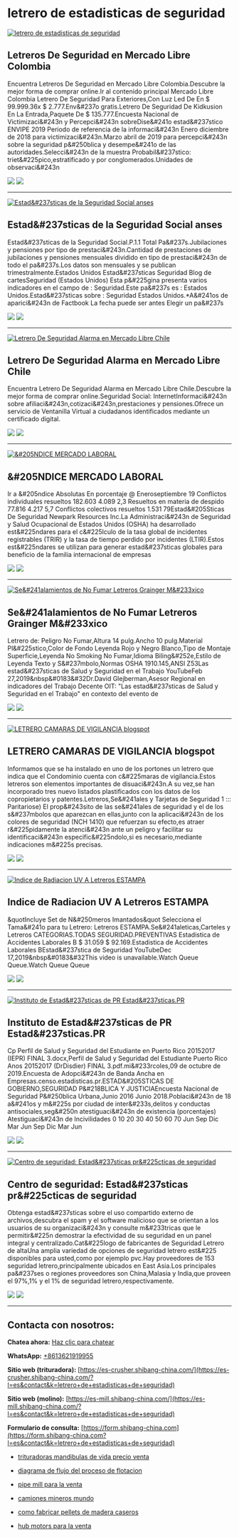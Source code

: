# letrero de estadisticas de seguridad

<a href="https://swt.shibang-china.com/?l=es&img&k=letrero+de+estadisticas+de+seguridad" target="_blank">![letrero de estadisticas de seguridad](http://static.shibang-china.com/all-800x300/1274.jpg)</a>

## Letreros De Seguridad en Mercado Libre Colombia
Encuentra Letreros De Seguridad en Mercado Libre Colombia.Descubre la mejor forma de comprar online.Ir al contenido principal Mercado Libre Colombia Letrero De Seguridad Para Exteriores,Con Luz Led De En $ 99.999.36x $ 2.777.Env&#237o gratis.Letrero De Seguridad De Kidkusion En La Entrada,Paquete De $ 135.777.Encuesta Nacional de Victimizaci&#243n y Percepci&#243n sobreDise&#241o estad&#237stico ENVIPE 2019 Periodo de referencia de la informaci&#243n Enero diciembre de 2018 para victimizaci&#243n.Marzo abril de 2019 para percepci&#243n sobre la seguridad p&#250blica y desempe&#241o de las autoridades.Selecci&#243n de la muestra Probabil&#237stico: triet&#225pico,estratificado y por conglomerados.Unidades de observaci&#243n


<a href="https://whatsapp.shibangsoft.com/WhatsApp.php" target="_blank" title="WhatsApp">![](http://static.shibang-china.com/icon/whatsapp.png)</a> <a href="https://swt.shibang-china.com/?l=es&icon&k=letrero+de+estadisticas+de+seguridad" target="_blank">![](http://static.shibang-china.com/icon/chat-es.png)</a>

---

<a href="https://swt.shibang-china.com/?l=es&img&k=letrero+de+estadisticas+de+seguridad" target="_blank">![Estad&#237sticas de la Seguridad Social anses](http://static.shibang-china.com/all-800x300/1282.jpg)</a>

## Estad&#237sticas de la Seguridad Social anses
Estad&#237sticas de la Seguridad Social.P.1.1 Total Pa&#237s.Jubilaciones y pensiones por tipo de prestaci&#243n.Cantidad de prestaciones de jubilaciones y pensiones mensuales dividido en tipo de prestaci&#243n de todo el pa&#237s.Los datos son mensuales y se publican trimestralmente.Estados Unidos Estad&#237sticas Seguridad Blog de cartesSeguridad (Estados Unidos) Esta p&#225gina presenta varios indicadores en el campo de : Seguridad.Este pa&#237s es : Estados Unidos.Estad&#237sticas sobre : Seguridad Estados Unidos.*A&#241os de aparici&#243n de Factbook La fecha puede ser antes Elegir un pa&#237s


<a href="https://whatsapp.shibangsoft.com/WhatsApp.php" target="_blank" title="WhatsApp">![](http://static.shibang-china.com/icon/whatsapp.png)</a> <a href="https://swt.shibang-china.com/?l=es&icon&k=letrero+de+estadisticas+de+seguridad" target="_blank">![](http://static.shibang-china.com/icon/chat-es.png)</a>

---

<a href="https://swt.shibang-china.com/?l=es&img&k=letrero+de+estadisticas+de+seguridad" target="_blank">![Letrero De Seguridad Alarma en Mercado Libre Chile](http://static.shibang-china.com/all-800x300/1013.jpg)</a>

## Letrero De Seguridad Alarma en Mercado Libre Chile
Encuentra Letrero De Seguridad Alarma en Mercado Libre Chile.Descubre la mejor forma de comprar online.Seguridad Social: InternetInformaci&#243n sobre afiliaci&#243n,cotizaci&#243n,prestaciones y pensiones.Ofrece un servicio de Ventanilla Virtual a ciudadanos identificados mediante un certificado digital.


<a href="https://whatsapp.shibangsoft.com/WhatsApp.php" target="_blank" title="WhatsApp">![](http://static.shibang-china.com/icon/whatsapp.png)</a> <a href="https://swt.shibang-china.com/?l=es&icon&k=letrero+de+estadisticas+de+seguridad" target="_blank">![](http://static.shibang-china.com/icon/chat-es.png)</a>

---

<a href="https://swt.shibang-china.com/?l=es&img&k=letrero+de+estadisticas+de+seguridad" target="_blank">![&#205NDICE MERCADO LABORAL](http://static.shibang-china.com/all-800x300/77.jpg)</a>

## &#205NDICE MERCADO LABORAL
Ir a &#205ndice Absolutas En porcentaje @ Eneroseptiembre 19 Conflictos individuales resueltos 182.603 4.089 2,3 Resueltos en materia de despido 77.816 4.217 5,7 Conflictos colectivos resueltos 1.531 79Estad&#205Sticas De Seguridad Newpark Resources Inc.La Administraci&#243n de Seguridad y Salud Ocupacional de Estados Unidos (OSHA) ha desarrollado est&#225ndares para el c&#225lculo de la tasa global de incidentes registrables (TRIR) y la tasa de tiempo perdido por incidentes (LTIR).Estos est&#225ndares se utilizan para generar estad&#237sticas globales para beneficio de la familia internacional de empresas


<a href="https://whatsapp.shibangsoft.com/WhatsApp.php" target="_blank" title="WhatsApp">![](http://static.shibang-china.com/icon/whatsapp.png)</a> <a href="https://swt.shibang-china.com/?l=es&icon&k=letrero+de+estadisticas+de+seguridad" target="_blank">![](http://static.shibang-china.com/icon/chat-es.png)</a>

---

<a href="https://swt.shibang-china.com/?l=es&img&k=letrero+de+estadisticas+de+seguridad" target="_blank">![Se&#241alamientos de No Fumar Letreros Grainger M&#233xico](http://static.shibang-china.com/all-800x300/819.jpg)</a>

## Se&#241alamientos de No Fumar Letreros Grainger M&#233xico
Letrero de: Peligro No Fumar,Altura 14 pulg.Ancho 10 pulg.Material Pl&#225stico,Color de Fondo Leyenda Rojo y Negro Blanco,Tipo de Montaje Superficie,Leyenda No Smoking No Fumar,Idioma Biling&#252e,Estilo de Leyenda Texto y S&#237mbolo,Normas OSHA 1910.145,ANSI Z53Las estad&#237sticas de Salud y Seguridad en el Trabajo YouTubeFeb 27,2019&nbsp&#0183&#32Dr.David Glejberman,Asesor Regional en indicadores del Trabajo Decente OIT: "Las estad&#237sticas de Salud y Seguridad en el Trabajo" en contexto del evento de


<a href="https://whatsapp.shibangsoft.com/WhatsApp.php" target="_blank" title="WhatsApp">![](http://static.shibang-china.com/icon/whatsapp.png)</a> <a href="https://swt.shibang-china.com/?l=es&icon&k=letrero+de+estadisticas+de+seguridad" target="_blank">![](http://static.shibang-china.com/icon/chat-es.png)</a>

---

<a href="https://swt.shibang-china.com/?l=es&img&k=letrero+de+estadisticas+de+seguridad" target="_blank">![LETRERO CAMARAS DE VIGILANCIA blogspot](http://static.shibang-china.com/all-800x300/564.jpg)</a>

## LETRERO CAMARAS DE VIGILANCIA blogspot
Informamos que se ha instalado en uno de los portones un letrero que indica que el Condominio cuenta con c&#225maras de vigilancia.Estos letreros son elementos importantes de disuaci&#243n.A su vez,se han incorporado tres nuevo listados plastificados con los datos de los copropietarios y patentes.Letreros,Se&#241ales y Tarjetas de Seguridad 1 ::: Paritariose) El prop&#243sito de las se&#241ales de seguridad y el de los s&#237mbolos que aparezcan en ellas,junto con la aplicaci&#243n de los colores de seguridad (NCH 1410) que refuerzan su efecto,es atraer r&#225pidamente la atenci&#243n ante un peligro y facilitar su identificaci&#243n especific&#225ndolo,si es necesario,mediante indicaciones m&#225s precisas.


<a href="https://whatsapp.shibangsoft.com/WhatsApp.php" target="_blank" title="WhatsApp">![](http://static.shibang-china.com/icon/whatsapp.png)</a> <a href="https://swt.shibang-china.com/?l=es&icon&k=letrero+de+estadisticas+de+seguridad" target="_blank">![](http://static.shibang-china.com/icon/chat-es.png)</a>

---

<a href="https://swt.shibang-china.com/?l=es&img&k=letrero+de+estadisticas+de+seguridad" target="_blank">![Indice de Radiacion UV A Letreros ESTAMPA](http://static.shibang-china.com/all-800x300/324.jpg)</a>

## Indice de Radiacion UV A Letreros ESTAMPA
&quotIncluye Set de N&#250meros Imantados&quot Selecciona el Tama&#241o para tu Letrero: Letreros ESTAMPA.Se&#241aleticas,Carteles y Letreros CATEGORIAS.TODAS SEGURIDAD.PREVENTIVAS Estadistica de Accidentes Laborales B $ 31.059 $ 92.169.Estadistica de Accidentes Laborales BEstad&#237stica de Seguridad YouTubeDec 17,2019&nbsp&#0183&#32This video is unavailable.Watch Queue Queue.Watch Queue Queue


<a href="https://whatsapp.shibangsoft.com/WhatsApp.php" target="_blank" title="WhatsApp">![](http://static.shibang-china.com/icon/whatsapp.png)</a> <a href="https://swt.shibang-china.com/?l=es&icon&k=letrero+de+estadisticas+de+seguridad" target="_blank">![](http://static.shibang-china.com/icon/chat-es.png)</a>

---

<a href="https://swt.shibang-china.com/?l=es&img&k=letrero+de+estadisticas+de+seguridad" target="_blank">![Instituto de Estad&#237sticas de PR Estad&#237sticas.PR](http://static.shibang-china.com/all-800x300/143.jpg)</a>

## Instituto de Estad&#237sticas de PR Estad&#237sticas.PR
Cp Perfil de Salud y Seguridad del Estudiante en Puerto Rico 20152017 (IEPR) FINAL 3.docx,Perfil de Salud y Seguridad del Estudiante Puerto Rico Anos 20152017 (DrDisdier) FINAL 3.pdf.mi&#233rcoles,09 de octubre de 2019.Encuesta de Adopci&#243n de Banda Ancha en Empresas.censo.estadisticas.pr.ESTAD&#205STICAS DE GOBIERNO,SEGURIDAD P&#218BLICA Y JUSTICIAEncuesta Nacional de Seguridad P&#250blica Urbana,Junio 2016 Junio 2018.Poblaci&#243n de 18 a&#241os y m&#225s por ciudad de inter&#233s,delitos y conductas antisociales,seg&#250n atestiguaci&#243n de existencia (porcentajes) Atestiguaci&#243n de Incivilidades 0 10 20 30 40 50 60 70 Jun Sep Dic Mar Jun Sep Dic Mar Jun


<a href="https://whatsapp.shibangsoft.com/WhatsApp.php" target="_blank" title="WhatsApp">![](http://static.shibang-china.com/icon/whatsapp.png)</a> <a href="https://swt.shibang-china.com/?l=es&icon&k=letrero+de+estadisticas+de+seguridad" target="_blank">![](http://static.shibang-china.com/icon/chat-es.png)</a>

---

<a href="https://swt.shibang-china.com/?l=es&img&k=letrero+de+estadisticas+de+seguridad" target="_blank">![Centro de seguridad: Estad&#237sticas pr&#225cticas de seguridad](http://static.shibang-china.com/all-800x300/429.jpg)</a>

## Centro de seguridad: Estad&#237sticas pr&#225cticas de seguridad
Obtenga estad&#237sticas sobre el uso compartido externo de archivos,descubra el spam y el software malicioso que se orientan a los usuarios de su organizaci&#243n y consulte m&#233tricas que le permitir&#225n demostrar la efectividad de su seguridad en un panel integral y centralizado.Cat&#225logo de fabricantes de Seguridad Letrero de altaUna amplia variedad de opciones de seguridad letrero est&#225 disponibles para usted,como por ejemplo pvc.Hay proveedores de 153 seguridad letrero,principalmente ubicados en East Asia.Los principales pa&#237ses o regiones proveedores son China,Malasia y India,que proveen el 97%,1% y el 1% de seguridad letrero,respectivamente.


<a href="https://whatsapp.shibangsoft.com/WhatsApp.php" target="_blank" title="WhatsApp">![](http://static.shibang-china.com/icon/whatsapp.png)</a> <a href="https://swt.shibang-china.com/?l=es&icon&k=letrero+de+estadisticas+de+seguridad" target="_blank">![](http://static.shibang-china.com/icon/chat-es.png)</a>

---
## Contacta con nosotros:

**Chatea ahora:** [Haz clic para chatear](https://swt.shibang-china.com?l=es&contact&k=letrero+de+estadisticas+de+seguridad)

**WhatsApp:**  [+8613621919955](https://whatsapp.shibangsoft.com/WhatsApp.php)

**Sitio web (trituradora):** [https://es-crusher.shibang-china.com/](https://es-crusher.shibang-china.com/?l=es&contact&k=letrero+de+estadisticas+de+seguridad)

**Sitio web (molino):** [https://es-mill.shibang-china.com/](https://es-mill.shibang-china.com/?l=es&contact&k=letrero+de+estadisticas+de+seguridad)

**Formulario de consulta:** [https://form.shibang-china.com](https://form.shibang-china.com?l=es&contact&k=letrero+de+estadisticas+de+seguridad)

* [trituradoras mandibulas de vida precio venta](../78/trituradoras%20mandibulas%20de%20vida%20precio%20venta.md)

* [diagrama de flujo del proceso de flotacion](../67/diagrama%20de%20flujo%20del%20proceso%20de%20flotacion.md)

* [pipe mill para la venta](../68/pipe%20mill%20para%20la%20venta.md)

* [camiones mineros mundo](../74/camiones%20mineros%20mundo.md)

* [como fabricar pellets de madera caseros](../77/como%20fabricar%20pellets%20de%20madera%20caseros.md)

* [hub motors para la venta](../68/hub%20motors%20para%20la%20venta.md)